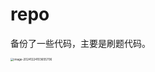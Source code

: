 # repo
备份了一些代码，主要是刷题代码。


<img src="[note.assets/image-20241224103655706.png](https://web-oss-store.oss-cn-hangzhou.aliyuncs.com/d6ed7d96-ba23-4b2d-be82-d2d36021bd1e.jpg)" alt="image-20241224103655706" style="zoom: 33%;" />
